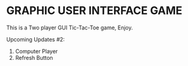 # GRAPHIC USER INTERFACE GAME
This is a Two player GUI Tic-Tac-Toe game, Enjoy.

Upcoming Updates #2:
1. Computer Player
2. Refresh Button